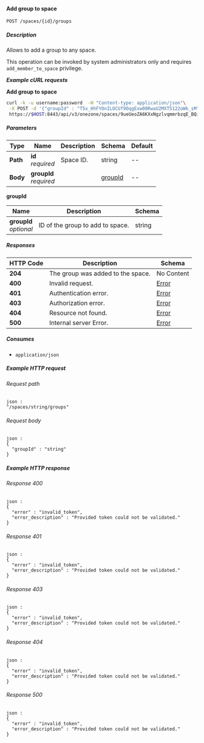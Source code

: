 
<a name="add_group_to_space"></a>
#### Add group to space
```
POST /spaces/{id}/groups
```


##### Description
Allows to add a group to any space. 

This operation can be invoked by system administrators only
and requires `add_member_to_space` privilege.

***Example cURL requests***

**Add group to space**
```bash
curl -k -u username:password  -H "Content-type: application/json"\
 -X POST -d '{"groupId" : "T5x_HhFYOnILOCUf9OqgExw00RwaU2MXT5122oWk_sM"}' \
 https://$HOST:8443/api/v3/onezone/spaces/9ueUeoZA6KXxNgzlvqmmrbzqE_BQiaHEEDC21sY1Kuc/groups
```


##### Parameters

|Type|Name|Description|Schema|Default|
|---|---|---|---|---|
|**Path**|**id**  <br>*required*|Space ID.|string|--|
|**Body**|**groupId**  <br>*required*||[groupId](#add_group_to_space-groupid)|--|

<a name="add_group_to_space-groupid"></a>
**groupId**

|Name|Description|Schema|
|---|---|---|
|**groupId**  <br>*optional*|ID of the group to add to space.|string|


##### Responses

|HTTP Code|Description|Schema|
|---|---|---|
|**204**|The group was added to the space.|No Content|
|**400**|Invalid request.|[Error](../definitions/Error.md#error)|
|**401**|Authentication error.|[Error](../definitions/Error.md#error)|
|**403**|Authorization error.|[Error](../definitions/Error.md#error)|
|**404**|Resource not found.|[Error](../definitions/Error.md#error)|
|**500**|Internal server Error.|[Error](../definitions/Error.md#error)|


##### Consumes

* `application/json`


##### Example HTTP request

###### Request path
```
json :
"/spaces/string/groups"
```


###### Request body
```
json :
{
  "groupId" : "string"
}
```


##### Example HTTP response

###### Response 400
```
json :
{
  "error" : "invalid_token",
  "error_description" : "Provided token could not be validated."
}
```


###### Response 401
```
json :
{
  "error" : "invalid_token",
  "error_description" : "Provided token could not be validated."
}
```


###### Response 403
```
json :
{
  "error" : "invalid_token",
  "error_description" : "Provided token could not be validated."
}
```


###### Response 404
```
json :
{
  "error" : "invalid_token",
  "error_description" : "Provided token could not be validated."
}
```


###### Response 500
```
json :
{
  "error" : "invalid_token",
  "error_description" : "Provided token could not be validated."
}
```



